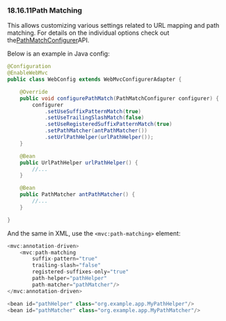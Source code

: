 ### 18.16.11Path Matching

This allows customizing various settings related to URL mapping and path matching. For details on the individual options check out the[PathMatchConfigurer](http://docs.spring.io/spring-framework/docs/5.0.0.M5/javadoc-api/org/springframework/web/servlet/config/annotation/PathMatchConfigurer.html)API.

Below is an example in Java config:

```java
@Configuration
@EnableWebMvc
public class WebConfig extends WebMvcConfigurerAdapter {

	@Override
	public void configurePathMatch(PathMatchConfigurer configurer) {
		configurer
		    .setUseSuffixPatternMatch(true)
		    .setUseTrailingSlashMatch(false)
		    .setUseRegisteredSuffixPatternMatch(true)
		    .setPathMatcher(antPathMatcher())
		    .setUrlPathHelper(urlPathHelper());
	}

	@Bean
	public UrlPathHelper urlPathHelper() {
	    //...
	}

	@Bean
	public PathMatcher antPathMatcher() {
	    //...
	}

}
```

And the same in XML, use the `<mvc:path-matching>` element:

```java
<mvc:annotation-driven>
    <mvc:path-matching
        suffix-pattern="true"
        trailing-slash="false"
        registered-suffixes-only="true"
        path-helper="pathHelper"
        path-matcher="pathMatcher"/>
</mvc:annotation-driven>

<bean id="pathHelper" class="org.example.app.MyPathHelper"/>
<bean id="pathMatcher" class="org.example.app.MyPathMatcher"/>
```



